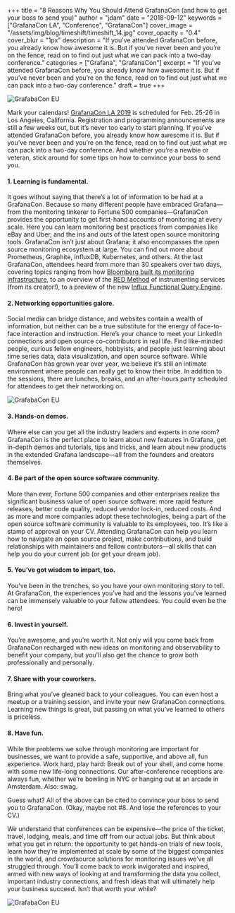 +++
title = "8 Reasons Why You Should Attend GrafanaCon (and how to get your boss to send you)"
author = "jdam"
date = "2018-09-12"
keywords = ["GrafanaCon LA", "Conference", "GrafanaCon"]
cover_image = "/assets/img/blog/timeshift/timeshift_14.jpg"
cover_opacity = "0.4"
cover_blur = "1px"
description = "If you’ve attended GrafanaCon before, you already know how awesome it is. But if you’ve never been and you’re on the fence, read on to find out just what we can pack into a two-day conference."
categories = ["Grafana", "GrafanaCon"]
excerpt = "If you’ve attended GrafanaCon before, you already know how awesome it is. But if you’ve never been and you’re on the fence, read on to find out just what we can pack into a two-day conference."
draft = true
+++

![GrafabaCon EU](/assets/img/blog/grafanacon_crowd1.png)

Mark your calendars! [GrafanaCon LA 2019](https://grafanacon.org) is scheduled for Feb. 25-26 in Los Angeles, California. Registration and programming announcements are still a few weeks out, but it’s never too early to start planning. If you’ve attended GrafanaCon before, you already know how awesome it is. But if you’ve never been and you’re on the fence, read on to find out just what we can pack into a two-day conference. And whether you’re a newbie or veteran, stick around for some tips on how to convince your boss to send you.

#### 1. Learning is fundamental. 

It goes without saying that there’s a lot of information to be had at a GrafanaCon. Because so many different people have embraced Grafana—from the monitoring tinkerer to Fortune 500 companies—GrafanaCon provides the opportunity to get first-hand accounts of monitoring at every scale. Here you can learn monitoring best practices from companies like eBay and Uber, and the ins and outs of the latest open source monitoring tools. GrafanaCon isn’t just about Grafana; it also encompasses the open source monitoring ecosystem at large. You can find out more about Prometheus, Graphite, InfluxDB, Kubernetes, and others. At the last GrafanaCon, attendees heard from more than 30 speakers over two days, covering topics ranging from how [Bloomberg built its monitoring infrastructure](https://grafana.com/blog/2018/06/28/evolution-of-telemetry-at-bloomberg/), to an overview of the [RED Method](https://grafana.com/blog/2018/08/02/the-red-method-how-to-instrument-your-services/) of instrumenting services (from its creator!), to a preview of the new [Influx Functional Query Engine](https://grafana.com/blog/2018/07/26/how-the-new-influx-query-engine-was-designedand-how-to-use-it-with-grafana/). 

#### 2. Networking opportunities galore. 

Social media can bridge distance, and websites contain a wealth of information, but neither can be a true substitute for the energy of face-to-face interaction and instruction. Here’s your chance to meet your LinkedIn connections and open source co-contributors in real life. Find like-minded people, curious fellow engineers, hobbyists, and people just learning about time series data, data visualization, and open source software. While GrafanaCon has grown year over year, we believe it’s still an intimate environment where people can really get to know their tribe. In addition to the sessions, there are lunches, breaks, and an after-hours party scheduled for attendees to get their networking on.

![GrafabaCon EU](/assets/img/blog/grafanacon_crowd2.png)

#### 3. Hands-on demos.

Where else can you get all the industry leaders and experts in one room? GrafanaCon is the perfect place to learn about new features in Grafana, get in-depth demos and tutorials, tips and tricks, and learn about new products in the extended Grafana landscape—all from the founders and creators themselves. 

#### 4. Be part of the open source software community.

More than ever, Fortune 500 companies and other enterprises realize the significant business value of open source software: more rapid feature releases, better code quality, reduced vendor lock-in, reduced costs. And as more and more companies adopt these technologies, being a part of the open source software community is valuable to its employees, too. It’s like a stamp of approval on your CV. Attending GrafanaCon can help you learn how to navigate an open source project, make contributions, and build relationships with maintainers and fellow contributors—all skills that can help you do your current job (or get your dream job).

#### 5.  You’ve got wisdom to impart, too.

You’ve been in the trenches, so you have your own monitoring story to tell. At GrafanaCon, the experiences you’ve had and the lessons you’ve learned can be immensely valuable to your fellow attendees. You could even be the hero!  

#### 6. Invest in yourself.

You’re awesome, and you’re worth it. Not only will you come back from GrafanaCon recharged with new ideas on monitoring and observability to benefit your company, but you’ll also get the chance to grow both professionally and personally.

#### 7. Share with your coworkers.

Bring what you’ve gleaned back to your colleagues. You can even host a meetup or a training session, and invite your new GrafanaCon connections. Learning new things is great, but passing on what you’ve learned to others is priceless.

#### 8. Have fun.

While the problems we solve through monitoring are important for businesses, we want to provide a safe, supportive, and above all, fun experience. Work hard, play hard: Break out of your shell, and come home with some new life-long connections. Our after-conference receptions are always fun, whether we’re bowling in NYC or hanging out at an arcade in Amsterdam. Also: swag.

Guess what? All of the above can be cited to convince your boss to send you to GrafanaCon. (Okay, maybe not #8. And lose the references to your CV.) 

We understand that conferences can be expensive—the price of the ticket, travel, lodging, meals, and time off from our actual jobs. But think about what you get in return: the opportunity to get hands-on trials of new tools, learn how they’re implemented at scale by some of the biggest companies in the world, and crowdsource solutions for monitoring issues we’ve all struggled through. You’ll come back to work invigorated and inspired, armed with new ways of looking at and transforming the data you collect, important industry connections, and fresh ideas that will ultimately help your business succeed. Isn’t that worth your while?

![GrafabaCon EU](/assets/img/blog/grafanacon_crowd3.png)
